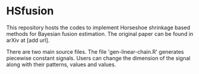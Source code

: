 # HSfusion
This repository hosts the codes to implement Horseshoe shrinkage based methods for Bayesian fusion estimation. The original paper can be found in arXiv at [add url].

There are two main source files. The file 'gen-linear-chain.R' generates piecewise constant signals. Users can change the dimension of the signal along with their patterns, values and values.
